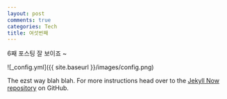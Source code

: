 ```yaml
---
layout: post
comments: true
categories: Tech
title: 여섯번째
---
```

6째 포스팅
잘 보이죠 ~

![_config.yml]({{ site.baseurl }}/images/config.png)

The ezst way blah blah. For more instructions head over to the [Jekyll Now repository](https://github.com/barryclark/jekyll-now) on GitHub.
